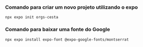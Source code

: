 ### Comando para criar um novo projeto utilizando o expo

```
npx expo init orgs-cesta
```

### Comando para baixar uma fonte do Google

```
npx expo install expo-font @expo-google-fonts/montserrat
```